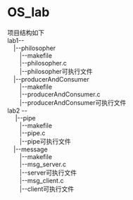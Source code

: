 # OS_lab

项目结构如下  <br>
lab1--  <br>
    &emsp;|--philosopher <br>
    &emsp;&emsp;|--makefile  <br> 
    &emsp;&emsp;|--philosopher.c  <br>
    &emsp;&emsp;|--philosopher可执行文件  <br>
    &emsp;|--producerAndConsumer  <br>
    &emsp;&emsp;|--makefile  <br>
        &emsp;&emsp;|--producerAndConsumer.c  <br>
        &emsp;&emsp;|--producerAndConsumer可执行文件  <br>
 lab2 --  <br>
   &emsp;   |--pipe  <br>
         &emsp;&emsp;|--makefile  <br>
         &emsp;&emsp;|--pipe.c  <br>
         &emsp;&emsp;|--pipe可执行文件  <br>
      &emsp;|--message  <br>
         &emsp;&emsp;|--makefile  <br>
         &emsp;&emsp;|--msg_server.c  <br>
         &emsp;&emsp;|--server可执行文件  <br>
         &emsp;&emsp;|--msg_client.c  <br>
         &emsp;&emsp;|--client可执行文件  <br>
      
